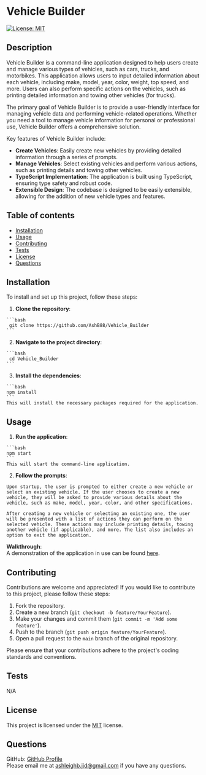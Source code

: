 # Vehicle Builder

  [![License: MIT](https://img.shields.io/badge/License-MIT-yellow.svg)](https://opensource.org/licenses/MIT)

  ## Description
  Vehicle Builder is a command-line application designed to help users create and manage various types of vehicles, such as cars, trucks, and motorbikes. This application allows users to input detailed information about each vehicle, including make, model, year, color, weight, top speed, and more. Users can also perform specific actions on the vehicles, such as printing detailed information and towing other vehicles (for trucks).  

  The primary goal of Vehicle Builder is to provide a user-friendly interface for managing vehicle data and performing vehicle-related operations. Whether you need a tool to manage vehicle information for personal or professional use, Vehicle Builder offers a comprehensive solution.  

  Key features of Vehicle Builder include:
  - **Create Vehicles**: Easily create new vehicles by providing detailed information through a series of prompts.
  - **Manage Vehicles**: Select existing vehicles and perform various actions, such as printing details and towing other vehicles.
  - **TypeScript Implementation**: The application is built using TypeScript, ensuring type safety and robust code.
  - **Extensible Design**: The codebase is designed to be easily extensible, allowing for the addition of new vehicle types and features.

  ## Table of contents
  - [Installation](#installation)
  - [Usage](#usage)
  - [Contributing](#contributing)
  - [Tests](#tests)
  - [License](#license)
  - [Questions](#questions)

  ## Installation
  To install and set up this project, follow these steps:

  1. **Clone the repository**:

    ```bash
     git clone https://github.com/AshB88/Vehicle_Builder
    ```

  2. **Navigate to the project directory**:

    ```bash
     cd Vehicle_Builder
    ```

  3. **Install the dependencies**:

    ```bash
    npm install
    ```
    This will install the necessary packages required for the application.

  ## Usage
  
  1. **Run the application**:

    ```bash
    npm start
    ```
    This will start the command-line application.

  2. **Follow the prompts**:  

    Upon startup, the user is prompted to either create a new vehicle or select an existing vehicle. If the user chooses to create a new vehicle, they will be asked to provide various details about the vehicle, such as make, model, year, color, and other specifications.  

    After creating a new vehicle or selecting an existing one, the user will be presented with a list of actions they can perform on the selected vehicle. These actions may include printing details, towing another vehicle (if applicable), and more. The list also includes an option to exit the application.


  **Walkthrough**:  
  A demonstration of the application in use can be found [here](https://drive.google.com/file/d/1EovkhBU7SS6LldzPzE-WpzGiu0lvP6H-/view).


  ## Contributing
  Contributions are welcome and appreciated! If you would like to contribute to this project, please follow these steps:

  1. Fork the repository.
  2. Create a new branch (`git checkout -b feature/YourFeature`).
  3. Make your changes and commit them (`git commit -m 'Add some feature'`).
  4. Push to the branch (`git push origin feature/YourFeature`).
  5. Open a pull request to the `main` branch of the original repository.

  Please ensure that your contributions adhere to the project's coding standards and conventions.

  ## Tests
  N/A

  ## License
  This project is licensed under the [MIT](https://opensource.org/licenses/MIT) license.

  ## Questions
  GitHub: [GitHub Profile](https://github.com/AshB88)  
  Please email me at ashleighb.jjd@gmail.com if you have any questions.